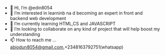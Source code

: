 - 👋 Hi, I’m @edin8054
- 👀 I’m interested in learninb na d becoming an expert in front and backend web development
- 🌱 I’m currently learning HTML,CS and JAVASCRIPT
- 💞️ I’m looking to collaborate on any kind of project that will help boost my understanding
- 📫 How to reach me ...
abiodun8054@gmail.com,+2348163792751(whatsapp)
<!---
edin8054/edin8054 is a ✨ special ✨ repository because its `README.md` (this file) appears on your GitHub profile.
You can click the Preview link to take a look at your changes.
--->
